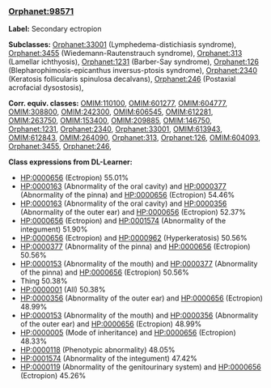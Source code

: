 
### [Orphanet:98571](http://www.orpha.net/ORDO/Orphanet_98571)
**Label:** Secondary ectropion

**Subclasses:** [Orphanet:33001](http://www.orpha.net/ORDO/Orphanet_33001) (Lymphedema-distichiasis syndrome), [Orphanet:3455](http://www.orpha.net/ORDO/Orphanet_3455) (Wiedemann-Rautenstrauch syndrome), [Orphanet:313](http://www.orpha.net/ORDO/Orphanet_313) (Lamellar ichthyosis), [Orphanet:1231](http://www.orpha.net/ORDO/Orphanet_1231) (Barber-Say syndrome), [Orphanet:126](http://www.orpha.net/ORDO/Orphanet_126) (Blepharophimosis-epicanthus inversus-ptosis syndrome), [Orphanet:2340](http://www.orpha.net/ORDO/Orphanet_2340) (Keratosis follicularis spinulosa decalvans), [Orphanet:246](http://www.orpha.net/ORDO/Orphanet_246) (Postaxial acrofacial dysostosis), 

**Corr. equiv. classes:** [OMIM:110100](http://purl.obolibrary.org/obo/OMIM_110100), [OMIM:601277](http://purl.obolibrary.org/obo/OMIM_601277), [OMIM:604777](http://purl.obolibrary.org/obo/OMIM_604777), [OMIM:308800](http://purl.obolibrary.org/obo/OMIM_308800), [OMIM:242300](http://purl.obolibrary.org/obo/OMIM_242300), [OMIM:606545](http://purl.obolibrary.org/obo/OMIM_606545), [OMIM:612281](http://purl.obolibrary.org/obo/OMIM_612281), [OMIM:263750](http://purl.obolibrary.org/obo/OMIM_263750), [OMIM:153400](http://purl.obolibrary.org/obo/OMIM_153400), [OMIM:209885](http://purl.obolibrary.org/obo/OMIM_209885), [OMIM:146750](http://purl.obolibrary.org/obo/OMIM_146750), [Orphanet:1231](http://www.orpha.net/ORDO/Orphanet_1231), [Orphanet:2340](http://www.orpha.net/ORDO/Orphanet_2340), [Orphanet:33001](http://www.orpha.net/ORDO/Orphanet_33001), [OMIM:613943](http://purl.obolibrary.org/obo/OMIM_613943), [OMIM:612843](http://purl.obolibrary.org/obo/OMIM_612843), [OMIM:264090](http://purl.obolibrary.org/obo/OMIM_264090), [Orphanet:313](http://www.orpha.net/ORDO/Orphanet_313), [Orphanet:126](http://www.orpha.net/ORDO/Orphanet_126), [OMIM:604093](http://purl.obolibrary.org/obo/OMIM_604093), [Orphanet:3455](http://www.orpha.net/ORDO/Orphanet_3455), [Orphanet:246](http://www.orpha.net/ORDO/Orphanet_246), 

**Class expressions from DL-Learner:**

- [HP:0000656](http://purl.obolibrary.org/obo/HP_0000656) (Ectropion) 55.01%
- [HP:0000163](http://purl.obolibrary.org/obo/HP_0000163) (Abnormality of the oral cavity) and [HP:0000377](http://purl.obolibrary.org/obo/HP_0000377) (Abnormality of the pinna) and [HP:0000656](http://purl.obolibrary.org/obo/HP_0000656) (Ectropion) 54.46%
- [HP:0000163](http://purl.obolibrary.org/obo/HP_0000163) (Abnormality of the oral cavity) and [HP:0000356](http://purl.obolibrary.org/obo/HP_0000356) (Abnormality of the outer ear) and [HP:0000656](http://purl.obolibrary.org/obo/HP_0000656) (Ectropion) 52.37%
- [HP:0000656](http://purl.obolibrary.org/obo/HP_0000656) (Ectropion) and [HP:0001574](http://purl.obolibrary.org/obo/HP_0001574) (Abnormality of the integument) 51.90%
- [HP:0000656](http://purl.obolibrary.org/obo/HP_0000656) (Ectropion) and [HP:0000962](http://purl.obolibrary.org/obo/HP_0000962) (Hyperkeratosis) 50.56%
- [HP:0000377](http://purl.obolibrary.org/obo/HP_0000377) (Abnormality of the pinna) and [HP:0000656](http://purl.obolibrary.org/obo/HP_0000656) (Ectropion) 50.56%
- [HP:0000153](http://purl.obolibrary.org/obo/HP_0000153) (Abnormality of the mouth) and [HP:0000377](http://purl.obolibrary.org/obo/HP_0000377) (Abnormality of the pinna) and [HP:0000656](http://purl.obolibrary.org/obo/HP_0000656) (Ectropion) 50.56%
- Thing 50.38%
- [HP:0000001](http://purl.obolibrary.org/obo/HP_0000001) (All) 50.38%
- [HP:0000356](http://purl.obolibrary.org/obo/HP_0000356) (Abnormality of the outer ear) and [HP:0000656](http://purl.obolibrary.org/obo/HP_0000656) (Ectropion) 48.99%
- [HP:0000153](http://purl.obolibrary.org/obo/HP_0000153) (Abnormality of the mouth) and [HP:0000356](http://purl.obolibrary.org/obo/HP_0000356) (Abnormality of the outer ear) and [HP:0000656](http://purl.obolibrary.org/obo/HP_0000656) (Ectropion) 48.99%
- [HP:0000005](http://purl.obolibrary.org/obo/HP_0000005) (Mode of inheritance) and [HP:0000656](http://purl.obolibrary.org/obo/HP_0000656) (Ectropion) 48.33%
- [HP:0000118](http://purl.obolibrary.org/obo/HP_0000118) (Phenotypic abnormality) 48.05%
- [HP:0001574](http://purl.obolibrary.org/obo/HP_0001574) (Abnormality of the integument) 47.42%
- [HP:0000119](http://purl.obolibrary.org/obo/HP_0000119) (Abnormality of the genitourinary system) and [HP:0000656](http://purl.obolibrary.org/obo/HP_0000656) (Ectropion) 45.26%


